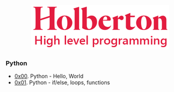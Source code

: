 <div align=center>  
    <img  
    style="text-align:center"  
    src="https://raw.githubusercontent.com/coding-max/hbtn_config/main/assets/head_high-level.png"  
    alt="Holberton School"/>  
</div>

### Python

- [0x00](https://github.com/coding-max/holbertonschool-higher_level_programming/tree/main/0x00-python-hello_world). Python - Hello, World  
- [0x01](https://github.com/coding-max/holbertonschool-higher_level_programming/tree/main/0x01-python-if_else_loops_functions). Python - if/else, loops, functions  
